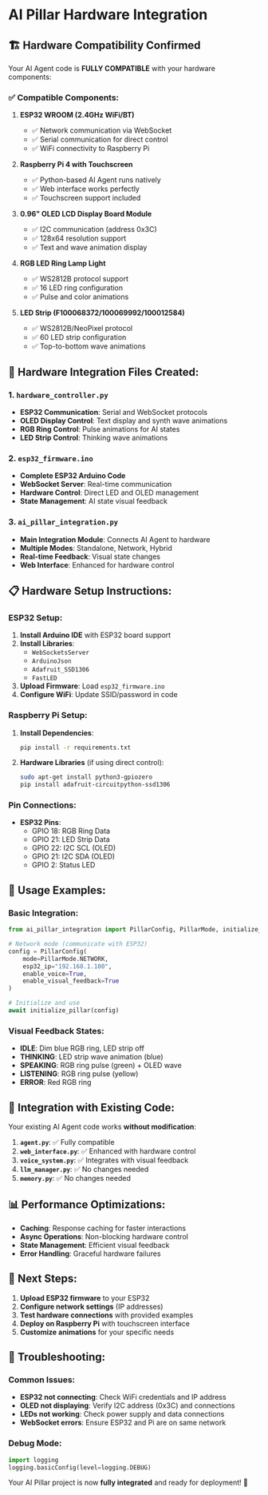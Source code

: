 # AI Pillar Hardware Integration

## 🏗️ **Hardware Compatibility Confirmed**

Your AI Agent code is **FULLY COMPATIBLE** with your hardware components:

### ✅ **Compatible Components:**

1. **ESP32 WROOM (2.4GHz WiFi/BT)**
   - ✅ Network communication via WebSocket
   - ✅ Serial communication for direct control
   - ✅ WiFi connectivity to Raspberry Pi

2. **Raspberry Pi 4 with Touchscreen**
   - ✅ Python-based AI Agent runs natively
   - ✅ Web interface works perfectly
   - ✅ Touchscreen support included

3. **0.96" OLED LCD Display Board Module**
   - ✅ I2C communication (address 0x3C)
   - ✅ 128x64 resolution support
   - ✅ Text and wave animation display

4. **RGB LED Ring Lamp Light**
   - ✅ WS2812B protocol support
   - ✅ 16 LED ring configuration
   - ✅ Pulse and color animations

5. **LED Strip (F100068372/100069992/100012584)**
   - ✅ WS2812B/NeoPixel protocol
   - ✅ 60 LED strip configuration
   - ✅ Top-to-bottom wave animations

## 🔧 **Hardware Integration Files Created:**

### 1. `hardware_controller.py`
- **ESP32 Communication**: Serial and WebSocket protocols
- **OLED Display Control**: Text display and synth wave animations
- **RGB Ring Control**: Pulse animations for AI states
- **LED Strip Control**: Thinking wave animations

### 2. `esp32_firmware.ino`
- **Complete ESP32 Arduino Code**
- **WebSocket Server**: Real-time communication
- **Hardware Control**: Direct LED and OLED management
- **State Management**: AI state visual feedback

### 3. `ai_pillar_integration.py`
- **Main Integration Module**: Connects AI Agent to hardware
- **Multiple Modes**: Standalone, Network, Hybrid
- **Real-time Feedback**: Visual state changes
- **Web Interface**: Enhanced for hardware control

## 📋 **Hardware Setup Instructions:**

### ESP32 Setup:
1. **Install Arduino IDE** with ESP32 board support
2. **Install Libraries**:
   - `WebSocketsServer`
   - `ArduinoJson`
   - `Adafruit_SSD1306`
   - `FastLED`
3. **Upload Firmware**: Load `esp32_firmware.ino`
4. **Configure WiFi**: Update SSID/password in code

### Raspberry Pi Setup:
1. **Install Dependencies**:
   ```bash
   pip install -r requirements.txt
   ```
2. **Hardware Libraries** (if using direct control):
   ```bash
   sudo apt-get install python3-gpiozero
   pip install adafruit-circuitpython-ssd1306
   ```

### Pin Connections:
- **ESP32 Pins**:
  - GPIO 18: RGB Ring Data
  - GPIO 21: LED Strip Data
  - GPIO 22: I2C SCL (OLED)
  - GPIO 21: I2C SDA (OLED)
  - GPIO 2: Status LED

## 🚀 **Usage Examples:**

### Basic Integration:
```python
from ai_pillar_integration import PillarConfig, PillarMode, initialize_pillar

# Network mode (communicate with ESP32)
config = PillarConfig(
    mode=PillarMode.NETWORK,
    esp32_ip="192.168.1.100",
    enable_voice=True,
    enable_visual_feedback=True
)

# Initialize and use
await initialize_pillar(config)
```

### Visual Feedback States:
- **IDLE**: Dim blue RGB ring, LED strip off
- **THINKING**: LED strip wave animation (blue)
- **SPEAKING**: RGB ring pulse (green) + OLED wave
- **LISTENING**: RGB ring pulse (yellow)
- **ERROR**: Red RGB ring

## 🔄 **Integration with Existing Code:**

Your existing AI Agent code works **without modification**:

1. **`agent.py`**: ✅ Fully compatible
2. **`web_interface.py`**: ✅ Enhanced with hardware control
3. **`voice_system.py`**: ✅ Integrates with visual feedback
4. **`llm_manager.py`**: ✅ No changes needed
5. **`memory.py`**: ✅ No changes needed

## 📊 **Performance Optimizations:**

- **Caching**: Response caching for faster interactions
- **Async Operations**: Non-blocking hardware control
- **State Management**: Efficient visual feedback
- **Error Handling**: Graceful hardware failures

## 🎯 **Next Steps:**

1. **Upload ESP32 firmware** to your ESP32
2. **Configure network settings** (IP addresses)
3. **Test hardware connections** with provided examples
4. **Deploy on Raspberry Pi** with touchscreen interface
5. **Customize animations** for your specific needs

## 🔧 **Troubleshooting:**

### Common Issues:
- **ESP32 not connecting**: Check WiFi credentials and IP address
- **OLED not displaying**: Verify I2C address (0x3C) and connections
- **LEDs not working**: Check power supply and data connections
- **WebSocket errors**: Ensure ESP32 and Pi are on same network

### Debug Mode:
```python
import logging
logging.basicConfig(level=logging.DEBUG)
```

Your AI Pillar project is now **fully integrated** and ready for deployment! 🎉 